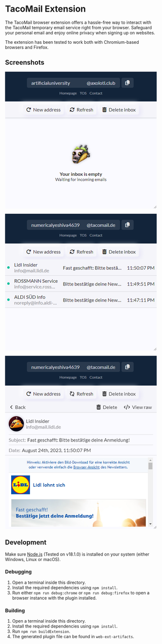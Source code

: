 # TacoMail Extension
The TacoMail browser extension offers a hassle-free way to interact with the TacoMail temporary email service right from your browser. Safeguard your personal email and enjoy online privacy when signing up on websites.

The extension has been tested to work both with Chromium-based browsers and Firefox.

## Screenshots
![Screenshot 1](git_assets/screenshot_1.png)

![Screenshot 2](git_assets/screenshot_2.png)

![Screenshot 3](git_assets/screenshot_3.png)

## Development
Make sure [Node.js](https://nodejs.org/en) (Tested on v18.1.0) is installed on your system (either Windows, Linux or macOS).

### Debugging
1. Open a terminal inside this directory.
2. Install the required dependencies using `npm install`.
3. Run either `npm run debug:chrome` or `npm run debug:firefox` to open a browser instance with the plugin installed.

### Building
1. Open a terminal inside this directory.
2. Install the required dependencies using `npm install`.
3. Run `npm run buildExtension`.
4. The generated plugin file can be found in `web-ext-artifacts`.
